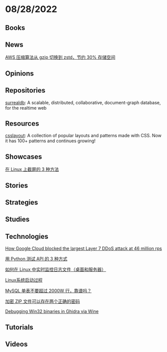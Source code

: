 # 08/28/2022

## Books

## News
[AWS 压缩算法从 gzip 切换到 zstd，节约 30% 存储空间](https://www.oschina.net/news/207430/aws-from-gzip-to-zstd)

## Opinions

## Repositories
[surrealdb](https://github.com/surrealdb/surrealdb): A scalable, distributed, collaborative, document-graph database, for the realtime web

## Resources
[csslayout](https://github.com/phuocng/csslayout): A collection of popular layouts and patterns made with CSS. Now it has 100+ patterns and continues growing!

## Showcases
[在 Linux 上截屏的 3 种方法](https://linux.cn/article-14943-1.html)

## Stories

## Strategies

## Studies

## Technologies
[How Google Cloud blocked the largest Layer 7 DDoS attack at 46 million rps](https://cloud.google.com/blog/products/identity-security/how-google-cloud-blocked-largest-layer-7-ddos-attack-at-46-million-rps)

[用 Python 测试 API 的 3 种方式](https://linux.cn/article-14944-1.html)

[如何在 Linux 中实时监控日志文件（桌面和服务器）](https://linux.cn/article-14947-1.html)

[Linux系统启动过程](https://mp.weixin.qq.com/s/woQefCpBUGPew3XBTWQTAw)

[MySQL 单表不要超过 2000W 行，靠谱吗？](https://mp.weixin.qq.com/s/N3te_fVBeqhjIpl25N6kpA)

[加密 ZIP 文件可以存在两个正确的密码](https://www.oschina.net/news/207560/encrypted-zip-file-two-correct-passwords)

[Debugging Win32 binaries in Ghidra via Wine](https://john-millikin.com/debugging-win32-binaries-in-ghidra-via-wine)

## Tutorials

## Videos
